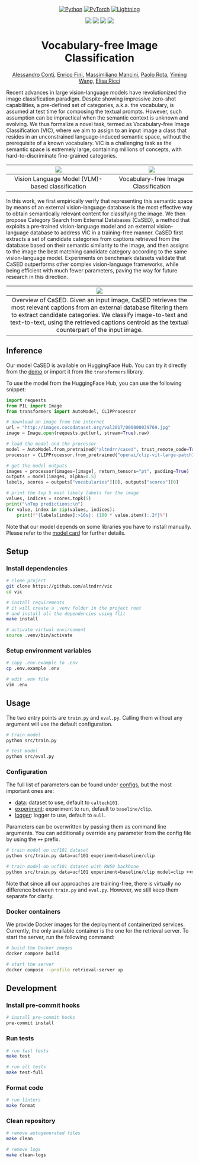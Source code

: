 <div align="center">

<a href="https://www.python.org"><img alt="Python" src="https://img.shields.io/badge/-Python_3.9-blue?logo=python&logoColor=white"></a>
<a href="https://pytorch.org/get-started/locally/"><img alt="PyTorch" src="https://img.shields.io/badge/PyTorch_2.0-ee4c2c?logo=pytorch&logoColor=white"></a>
<a href="https://pytorchlightning.ai/"><img alt="Lightning" src="https://img.shields.io/badge/-Lightning_2.0-792ee5?logo=pytorchlightning&logoColor=white"></a>

[![](https://img.shields.io/badge/code-github.altndrr%2Fvic-blue.svg)](https://github.com/altndrr/vic)
[![](https://img.shields.io/badge/demo-hf.altndrr%2Fvic-yellow.svg)](https://altndrr-vic.hf.space)
[![](http://img.shields.io/badge/paper-arxiv.2306.00917-B31B1B.svg)](https://arxiv.org/abs/2306.00917)
[![](https://img.shields.io/badge/website-gh--pages.altndrr%2Fvic-success.svg)](https://altndrr.github.io/vic/)

# Vocabulary-free Image Classification

[Alessandro Conti](https://scholar.google.com/citations?user=EPImyCcAAAAJ), [Enrico Fini](https://scholar.google.com/citations?user=OQMtSKIAAAAJ), [Massimiliano Mancini](https://scholar.google.com/citations?user=bqTPA8kAAAAJ), [Paolo Rota](https://scholar.google.com/citations?user=K1goGQ4AAAAJ), [Yiming Wang](https://scholar.google.com/citations?user=KBZ3zrEAAAAJ), [Elisa Ricci](https://scholar.google.com/citations?user=xf1T870AAAAJ)

</div>

Recent advances in large vision-language models have revolutionized the image classification paradigm. Despite showing impressive zero-shot capabilities, a pre-defined set of categories, a.k.a. the vocabulary, is assumed at test time for composing the textual prompts. However, such assumption can be impractical when the semantic context is unknown and evolving. We thus formalize a novel task, termed as Vocabulary-free Image Classification (VIC), where we aim to assign to an input image a class that resides in an unconstrained language-induced semantic space, without the prerequisite of a known vocabulary. VIC is a challenging task as the semantic space is extremely large, containing millions of concepts, with hard-to-discriminate fine-grained categories.

<div align="center">

| <img src="website/assets/images/task_left.png">  | <img src="website/assets/images/task_right.png"> |
| :----------------------------------------------: | :----------------------------------------------: |
| Vision Language Model (VLM)-based classification |       Vocabulary-free Image Classification       |

</div>

In this work, we first empirically verify that representing this semantic space by means of an external vision-language database is the most effective way to obtain semantically relevant content for classifying the image. We then propose Category Search from External Databases (CaSED), a method that exploits a pre-trained vision-language model and an external vision-language database to address VIC in a training-free manner. CaSED first extracts a set of candidate categories from captions retrieved from the database based on their semantic similarity to the image, and then assigns to the image the best matching candidate category according to the same vision-language model. Experiments on benchmark datasets validate that CaSED outperforms other complex vision-language frameworks, while being efficient with much fewer parameters, paving the way for future research in this direction.

<div align="center">

|                                                                                                                          <img src="website/assets/images/method.png">                                                                                                                          |
| :--------------------------------------------------------------------------------------------------------------------------------------------------------------------------------------------------------------------------------------------------------------------------------------------: |
| Overview of CaSED. Given an input image, CaSED retrieves the most relevant captions from an external database filtering them to extract candidate categories. We classify image-to-text and text-to-text, using the retrieved captions centroid as the textual counterpart of the input image. |

</div>

## Inference

Our model CaSED is available on HuggingFace Hub. You can try it directly from the [demo](https://altndrr-vic.hf.space/) or import it from the `transformers` library.

To use the model from the HuggingFace Hub, you can use the following snippet:

```python
import requests
from PIL import Image
from transformers import AutoModel, CLIPProcessor

# download an image from the internet
url = "http://images.cocodataset.org/val2017/000000039769.jpg"
image = Image.open(requests.get(url, stream=True).raw)

# load the model and the processor
model = AutoModel.from_pretrained("altndrr/cased", trust_remote_code=True)
processor = CLIPProcessor.from_pretrained("openai/clip-vit-large-patch14")

# get the model outputs
images = processor(images=[image], return_tensors="pt", padding=True)
outputs = model(images, alpha=0.5)
labels, scores = outputs["vocabularies"][0], outputs["scores"][0]

# print the top 5 most likely labels for the image
values, indices = scores.topk(5)
print("\nTop predictions:\n")
for value, index in zip(values, indices):
    print(f"{labels[index]:>16s}: {100 * value.item():.2f}%")
```

Note that our model depends on some libraries you have to install manually. Please refer to the [model card](https://huggingface.co/altndrr/cased) for further details.

## Setup

### Install dependencies

```bash
# clone project
git clone https://github.com/altndrr/vic
cd vic

# install requirements
# it will create a .venv folder in the project root
# and install all the dependencies using flit
make install

# activate virtual environment
source .venv/bin/activate
```

### Setup environment variables

```bash
# copy .env.example to .env
cp .env.example .env

# edit .env file
vim .env
```

## Usage

The two entry points are `train.py` and `eval.py`. Calling them without any argument will use the default configuration.

```bash
# train model
python src/train.py

# test model
python src/eval.py
```

### Configuration

The full list of parameters can be found under [configs](configs/), but the most important ones are:

- [data](configs/data/): dataset to use, default to `caltech101`.
- [experiment](configs/experiment/): experiment to run, default to `baseline/clip`.
- [logger](configs/logger/): logger to use, default to `null`.

Parameters can be overwritten by passing them as command line arguments. You can additionally override any parameter from the config file by using the `++` prefix.

```bash
# train model on ucf101 dataset
python src/train.py data=ucf101 experiment=baseline/clip

# train model on ucf101 dataset with RN50 backbone
python src/train.py data=ucf101 experiment=baseline/clip model=clip ++model.model_name=RN50
```

Note that since all our approaches are training-free, there is virtually no difference between `train.py` and `eval.py`. However, we still keep them separate for clarity.

### Docker containers

We provide Docker images for the deployment of containerized services. Currently, the only available container is the one for the retrieval server. To start the server, run the following command:

```bash
# build the Docker images
docker compose build

# start the server
docker compose --profile retrieval-server up
```

## Development

### Install pre-commit hooks

```bash
# install pre-commit hooks
pre-commit install
```

### Run tests

```bash
# run fast tests
make test

# run all tests
make test-full
```

### Format code

```bash
# run linters
make format
```

### Clean repository

```bash
# remove autogenerated files
make clean

# remove logs
make clean-logs
```
